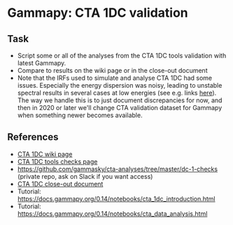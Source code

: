 # Gammapy: CTA 1DC validation

## Task

- Script some or all of the analyses from the CTA 1DC tools validation with latest Gammapy.
- Compare to results on the wiki page or in the close-out document
- Note that the IRFs used to simulate and analyse CTA 1DC had some issues. Especially the energy dispersion was noisy, leading to unstable spectral results in several cases at low energies (see e.g. links [here](https://github.com/gammapy/gammapy/issues/2484#issuecomment-545904310)). The way we handle this is to just document discrepancies for now, and then in 2020 or later we'll change CTA validation dataset for Gammapy when something newer becomes available.

## References

- [CTA 1DC wiki page](https://forge.in2p3.fr/projects/data-challenge-1-dc-1/wiki)
- [CTA 1DC tools checks page](https://forge.in2p3.fr/projects/data-challenge-1-dc-1/wiki/Current_capabilities_and_limitations_of_the_analysis_tools)
- https://github.com/gammasky/cta-analyses/tree/master/dc-1-checks (private repo, ask on Slack if you want access)
- [CTA 1DC close-out document](https://forge.in2p3.fr/attachments/download/63626/CTA_DC1_CloseOut.pdf)
- Tutorial: https://docs.gammapy.org/0.14/notebooks/cta_1dc_introduction.html
- Tutorial: https://docs.gammapy.org/0.14/notebooks/cta_data_analysis.html
